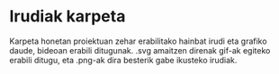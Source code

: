 # Irudiak karpeta
Karpeta honetan proiektuan zehar erabilitako hainbat irudi eta grafiko daude, bideoan erabili ditugunak. .svg amaitzen direnak gif-ak egiteko erabili ditugu, eta .png-ak dira besterik gabe ikusteko irudiak.
